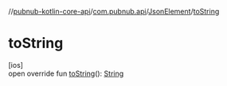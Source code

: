 //[pubnub-kotlin-core-api](../../../index.md)/[com.pubnub.api](../index.md)/[JsonElement](index.md)/[toString](to-string.md)

# toString

[ios]\
open override fun [toString](to-string.md)(): [String](https://kotlinlang.org/api/latest/jvm/stdlib/kotlin/-string/index.html)
